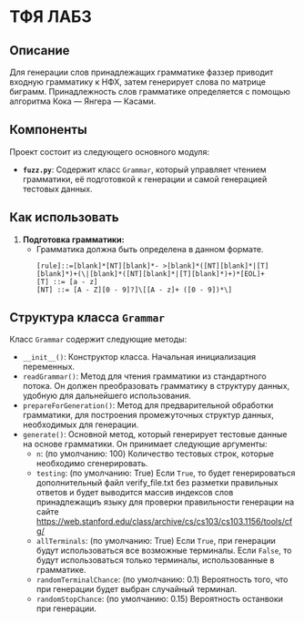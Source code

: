 # ТФЯ ЛАБ3

## Описание

Для генерации слов принадлежащих грамматике фаззер приводит входную грамматику к НФХ, затем генерирует слова по матрице биграмм. Принадлежность слов грамматике определяется с помощью алгоритма Кока — Янгера — Касами.

## Компоненты

Проект состоит из следующего основного модуля:

-   **`fuzz.py`**: Содержит класс `Grammar`, который управляет чтением грамматики, её подготовкой к генерации и самой генерацией тестовых данных.

## Как использовать

1.  **Подготовка грамматики:**
    -   Грамматика должна быть определена в данном формате.
        ```
        [rule]::=[blank]*[NT][blank]*- >[blank]*([NT][blank]*|[T][blank]*)+(\|[blank]*([NT][blank]*|[T][blank]*)+)*[EOL]+
        [T] ::= [a - z]
        [NT] ::= [A - Z][0 - 9]?]\[[A - z]+ ([0 - 9])*\]
        ```

## Структура класса `Grammar`

Класс `Grammar` содержит следующие методы:

-   `__init__()`: Конструктор класса. Начальная инициализация переменных.
-   `readGrammar()`: Метод для чтения грамматики из стандартного потока. Он должен преобразовать грамматику в структуру данных, удобную для дальнейшего использования.
-   `prepareForGeneration()`: Метод для предварительной обработки грамматики, для построения промежуточных структур данных, необходимых для генерации.
-   `generate()`: Основной метод, который генерирует тестовые данные на основе грамматики. Он принимает следующие аргументы:
    -   `n`: (по умолчанию: 100) Количество тестовых строк, которые необходимо сгенерировать.
    -   `testing`: (по умолчанию: True) Если `True`, то будет генерироваться дополнительный файл verify_file.txt без разметки правильных ответов и будет выводится массив индексов слов принадлежащиъ языку для проверки правильности генерации на сайте https://web.stanford.edu/class/archive/cs/cs103/cs103.1156/tools/cfg/
    -   `allTerminals`: (по умолчанию: True) Если `True`, при генерации будут использоваться все возможные терминалы. Если `False`, то будут использоваться только терминалы, использованные в грамматике.
    -   `randomTerminalChance`: (по умолчанию: 0.1) Вероятность того, что при генерации будет выбран случайный терминал.
    -   `randomStopChance`: (по умолчанию: 0.15) Вероятность останвоки при генерации.
